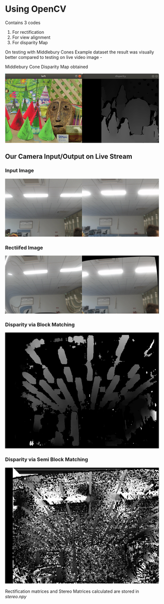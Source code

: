 # Using OpenCV

Contains 3 codes

1. For rectification
2. For view alignment
3. For disparity Map


On testing with Middlebury Cones Example dataset the result was visually better compared to testing on live video image -

Middlebury Cone Disparity Map obtained

![opencv-cones-middlebury](pictures/asd.png)

## Our Camera Input/Output on Live Stream

### Input Image

![input-image](pictures/Actual.jpg)

### Rectiifed Image

![output-image](pictures/Recitified.jpg)

### Disparity via Block Matching

![disparity-bm](pictures/StereoBM.jpg)

### Disparity via Semi Block Matching

![disparity-bm](pictures/StereoSBM.jpg)

Rectification matrices and Stereo Matrices calculated are stored in *stereo.npy*
